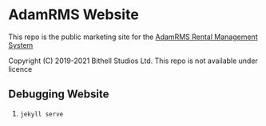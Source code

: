 # AdamRMS Website

This repo is the public marketing site for the [AdamRMS Rental Management System](https://github.com/bstudios/adam-rms)

Copyright (C) 2019-2021 Bithell Studios Ltd. This repo is not available under licence

## Debugging Website

1. `jekyll serve`